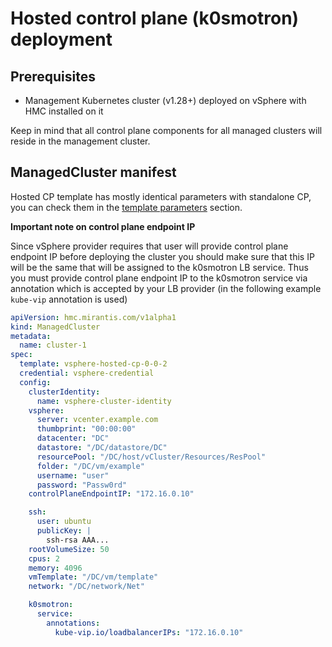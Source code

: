 # Hosted control plane (k0smotron) deployment

## Prerequisites

- Management Kubernetes cluster (v1.28+) deployed on vSphere with HMC installed
  on it

Keep in mind that all control plane components for all managed clusters will
reside in the management cluster.


## ManagedCluster manifest

Hosted CP template has mostly identical parameters with standalone CP, you can
check them in the [template parameters](template-parameters.md) section.

**Important note on control plane endpoint IP**

Since vSphere provider requires that user will provide control plane endpoint IP
before deploying the cluster you should make sure that this IP will be the same
that will be assigned to the k0smotron LB service. Thus you must provide control
plane endpoint IP to the k0smotron service via annotation which is accepted by
your LB provider (in the following example `kube-vip` annotation is used)

```yaml
apiVersion: hmc.mirantis.com/v1alpha1
kind: ManagedCluster
metadata:
  name: cluster-1
spec:
  template: vsphere-hosted-cp-0-0-2
  credential: vsphere-credential
  config:
    clusterIdentity:
      name: vsphere-cluster-identity
    vsphere:
      server: vcenter.example.com
      thumbprint: "00:00:00"
      datacenter: "DC"
      datastore: "/DC/datastore/DC"
      resourcePool: "/DC/host/vCluster/Resources/ResPool"
      folder: "/DC/vm/example"
      username: "user"
      password: "Passw0rd"
    controlPlaneEndpointIP: "172.16.0.10"

    ssh:
      user: ubuntu
      publicKey: |
        ssh-rsa AAA...
    rootVolumeSize: 50
    cpus: 2
    memory: 4096
    vmTemplate: "/DC/vm/template"
    network: "/DC/network/Net"

    k0smotron:
      service:
        annotations:
          kube-vip.io/loadbalancerIPs: "172.16.0.10"
```
